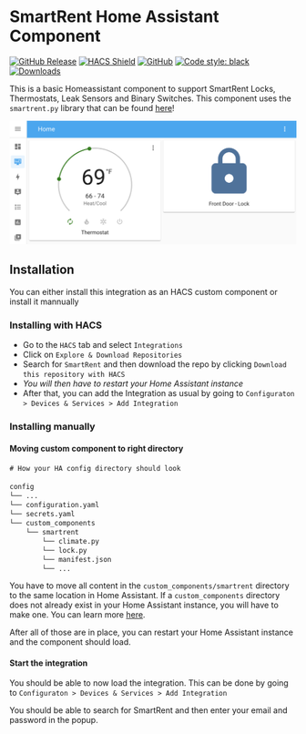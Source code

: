 # SmartRent Home Assistant Component

[![GitHub Release][releases-shield]][releases]
[![HACS Shield][hacs-shield]](https://github.com/hacs/integration)
[![GitHub][license-shield]](LICENSE.txt)
[![Code style: black][black-shield]](https://github.com/psf/black)
[![Downloads][downloads-shield]][releases]


This is a basic Homeassistant component to support SmartRent Locks, Thermostats, Leak Sensors and Binary Switches. This component uses the `smartrent.py` library that can be found [here](https://github.com/ZacheryThomas/smartrent.py)!

![example screenshot](dashboard_screenshot.png)

## Installation

You can either install this integration as an HACS custom component or install it mannually
### Installing with HACS
* Go to the `HACS` tab and select `Integrations`
* Click on `Explore & Download Repositories`
* Search for `SmartRent` and then download the repo by clicking `Download this repository with HACS`
* *You will then have to restart your Home Assistant instance*
* After that, you can add the Integration as usual by going to `Configuraton > Devices & Services > Add Integration`


### Installing manually

#### Moving custom component to right directory
```
# How your HA config directory should look

config
└── ...
└── configuration.yaml
└── secrets.yaml
└── custom_components
    └── smartrent
        └── climate.py
        └── lock.py
        └── manifest.json
        └── ...
```

You have to move all content in the `custom_components/smartrent` directory to the same location in Home Assistant. If a `custom_components` directory does not already exist in your Home Assistant instance, you will have to make one. You can learn more [here](https://developers.home-assistant.io/docs/creating_integration_file_structure#where-home-assistant-looks-for-integrations).

After all of those are in place, you can restart your Home Assistant instance and the component should load.

#### Start the integration
You should be able to now load the integration. This can be done by going to `Configuraton > Devices & Services > Add Integration`

You should be able to search for SmartRent and then enter your email and password in the popup.

[license-shield]: https://img.shields.io/github/license/zacherythomas/homeassistant-smartrent.svg?style=for-the-badge
[hacs-shield]: https://img.shields.io/badge/HACS-Default-orange.svg?style=for-the-badge
[black-shield]: https://img.shields.io/badge/code%20style-black-000000.svg?style=for-the-badge

[releases-shield]: https://img.shields.io/github/release/zacherythomas/homeassistant-smartrent.svg?style=for-the-badge
[releases]: https://github.com/zacherythomas/homeassistant-smartrent/releases
[commits-shield]: https://img.shields.io/github/commit-activity/y/zacherythomas/homeassistant-smartrent.svg?style=for-the-badge
[commits]: https://github.com/zacherythomas/homeassistant-smartrent/commits/master
[downloads-shield]: https://img.shields.io/github/downloads/zacherythomas/homeassistant-smartrent/total?color=green&style=for-the-badge